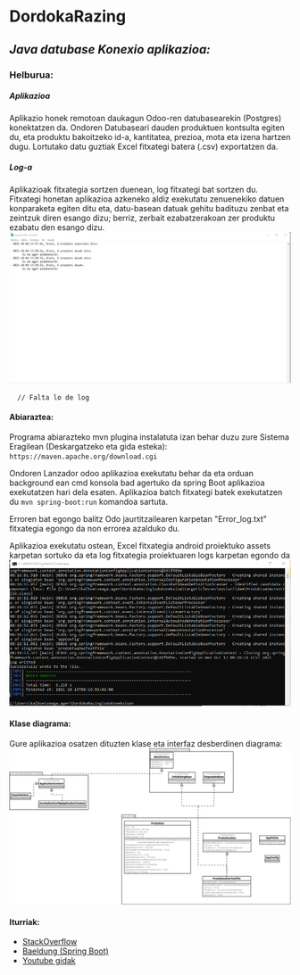 # DordokaRazing

  ## *Java datubase Konexio aplikazioa:*
   ### Helburua:
   ##### Aplikazioa
   
 Aplikazio honek remotoan daukagun Odoo-ren datubasearekin (Postgres) konektatzen da.
      Ondoren Datubaseari dauden produktuen kontsulta egiten du, eta produktu bakoitzeko id-a, kantitatea, prezioa, mota eta izena hartzen dugu. Lortutako
      datu guztiak Excel fitxategi batera (.csv) exportatzen da.
     
        
         

      
  ##### Log-a  
  
   Aplikazioak fitxategia sortzen duenean, log  fitxategi bat sortzen du. Fitxategi honetan aplikazioa azkeneko aldiz      exekutatu zenuenekiko datuen konparaketa egiten ditu eta, datu-basean datuak gehitu badituzu zenbat eta zeintzuk diren esango dizu; berriz, zerbait ezabatzerakoan zer produktu ezabatu den esango dizu.
     ![Log fitxategi bat](https://github.com/agerKalboetxeaga/datu-atzipena2021/blob/main/log%20a.png)
      
      // Falta lo de log
   #### Abiaraztea:
   Programa abiarazteko mvn plugina instalatuta izan behar duzu zure Sistema Eragilean (Deskargatzeko eta gida esteka):
          ``` 
         https://maven.apache.org/download.cgi
          ```
          
   Ondoren Lanzador odoo aplikazioa exekutatu behar da eta orduan background ean cmd konsola bad agertuko da spring Boot aplikazioa exekutatzen hari dela esaten. Aplikazioa batch fitxategi batek exekutatzen du ``` mvn spring-boot:run ```
   komandoa sartuta. 
   
   Erroren bat egongo balitz Odo jaurtitzailearen karpetan "Error_log.txt" fitxategia egongo da non errorea azalduko du.
   
   Aplikazioa exekutatu ostean, Excel fitxategia android proiektuko assets karpetan sortuko da eta log fitxategia proiektuaren logs karpetan egondo da
   ![Aplikazioa CMDan exekutatzerakoan](https://github.com/agerKalboetxeaga/datu-atzipena2021/blob/main/cmd.png)
  #### Klase diagrama:
  Gure aplikazioa osatzen dituzten klase eta interfaz desberdinen diagrama:
 ![Klase diagrama svg formatuan](https://github.com/agerKalboetxeaga/datu-atzipena2021/blob/main/NewTel.svg)
 
 
 #### Iturriak:
  - [StackOverflow](https://stackoverflow.com/) 
  - [Baeldung (Spring Boot)](https://www.baeldung.com/)
  - [Youtube gidak](https://www.youtube.com/)
